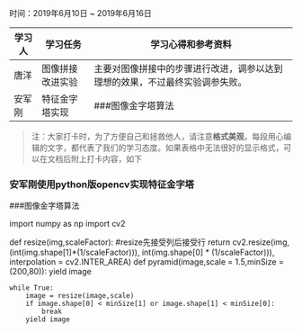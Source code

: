 时间：2019年6月10日 ~ 2019年6月16日

学习人|学习任务|学习心得和参考资料
------ | ------ | ------ 
唐洋 | 图像拼接改进实验 | 主要对图像拼接中的步骤进行改进，调参以达到理想的效果，不过最终实验调参失败。
安军刚 | 特征金字塔实现 | ###图像金字塔算法
      
> 注：大家打卡时，为了方便自己和拯救他人，请注意**格式美观**，每段用心编辑的文字，都代表了我们的学习态度。如果表格中无法很好的显示格式，可以在文档后附上打卡内容，如下

### 安军刚使用python版opencv实现特征金字塔
  
  ###图像金字塔算法

import numpy as np
import cv2

def resize(img,scaleFactor):
    #resize先接受列后接受行
    return cv2.resize(img,(int(img.shape[1]*(1/scaleFactor))),
                            int(img.shape[0] * (1/scaleFactor))),
                      interpolation = cv2.INTER_AREA)
def pyramid(image,scale = 1.5,minSize = (200,80)):
    yield image
    
    while True:
        image = resize(image,scale)
        if image.shape[0] < minSize[1] or image.shape[1] < minSize[0]:
            break
        yield image
        
        
